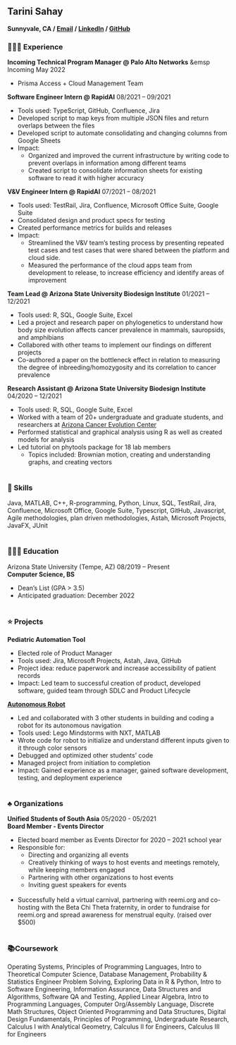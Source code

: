 ## Tarini Sahay
**Sunnyvale, CA / [Email](tarinisahay2001@gmail.com) / [LinkedIn](https://www.linkedin.com/in/tarinisahay) / [GitHub](https://www.github.com/tarinisahay)**

### 👩🏻‍💻 Experience
**Incoming Technical Program Manager @ Palo Alto Networks**	&emsp						                              Incoming May 2022
- Prisma Access + Cloud Management Team

**Software Engineer Intern @ RapidAI**							                                                      08/2021 – 09/2021
- Tools used: TypeScript, GitHub, Confluence, Jira
- Developed script to map keys from multiple JSON files and return overlaps between the files
- Developed script to automate consolidating and changing columns from Google Sheets
- Impact: 
    - Organized and improved the current infrastructure by writing code to prevent overlaps in information among different teams
    - Created script to consolidate information sheets for existing software to read it with higher accuracy


**V&V Engineer Intern @ RapidAI**							                                                      07/2021 – 08/2021
-	Tools used: TestRail, Jira, Confluence, Microsoft Office Suite, Google Suite
-	Consolidated design and product specs for testing
-	Created performance metrics for builds and releases
-	Impact: 
    - Streamlined the V&V team’s testing process by presenting repeated test cases and test cases that were shared between the platform and cloud side.
    - Measured the performance of the cloud apps team from development to release, to increase efficiency and identify areas of improvement


**Team Lead @ Arizona State University Biodesign Institute**                      01/2021 – 12/2021
- Tools used: R, SQL, Google Suite, Excel
- Led a project and research paper on phylogenetics to understand how body size evolution affects cancer prevalence in mammals, sauropsids, and amphibians
- Collabored with other teams to implement our findings on different projects
- Co-authored a paper on the bottleneck effect in relation to measuring the degree of inbreeding/homozygosity and its correlation to cancer prevalence


**Research Assistant @ Arizona State University Biodesign Institute**			                                  04/2020 – 12/2021
- Tools used: R, SQL, Google Suite, Excel
- Worked with a team of 20+ undergraduate and graduate students, and researchers at [Arizona Cancer Evolution Center](https://cancer-insights.asu.edu)
-	Performed statistical and graphical analysis using R as well as created models for analysis
-	Led tutorial on phytools package for 18 lab members
    - Topics included: Brownian motion, creating and understanding graphs, and creating vectors
<br><br>


### 🎯 Skills
Java, MATLAB, C++, R-programming, Python, Linux, SQL, TestRail, Jira, Confluence, Microsoft Office, Google Suite, Typescript, GitHub, Javascript, Agile methodologies, plan driven methodologies, Astah, Microsoft Projects, JavaFX, JUnit
<br><br>


### 👩🏼‍🎓 Education
Arizona State University (Tempe, AZ)	08/2019 – Present
<br>
**Computer Science, BS**
- Dean’s List (GPA > 3.5)
- Anticipated graduation: December 2022
<br><br>


### ⭐ Projects
**Pediatric Automation Tool**
-	Elected role of Product Manager
-	Tools used: Jira, Microsoft Projects, Astah, Java, GitHub
-	Project idea: reduce paperwork and increase accessibility of patient records
-	Impact: Led team to successful creation of product, developed software, guided team through SDLC and Product Lifecycle
	

**[Autonomous Robot](https://www.youtube.com/watch?v=vMwlfnuUiF4&feature=youtu.be)**
-	Led and collaborated with 3 other students in building and coding a robot for its autonomous navigation
-	Tools used: Lego Mindstorms with NXT, MATLAB
-	Wrote code for robot to initialize and understand different inputs given to it through color sensors
-	Debugged and optimized other students’ code
-	Managed project from initiation to completion
-	Impact: Gained experience as a manager, gained software development, testing, and deployment experience
<br><br>

### ♣️ Organizations
**Unified Students of South Asia** 05/2020 - 05/2021
<br>
**Board Member - Events Director**
- Elected board member as Events Director for 2020 – 2021 school year
- Responsible for: 
	- Directing and organizing all events
	- Creatively thinking of ways to host events and meetings remotely, while keeping members engaged 
	- Partnering with other organizations to host events 
	- Inviting guest speakers for events
	<br>
- Successfully held a virtual carnival, partnering with reemi.org and co-hosting with the Beta Chi Theta fraternity, in order to fundraise for reemi.org and spread awareness for menstrual equity. (raised over $500)
<br><br>

### 📚Coursework
Operating Systems, Principles of Programming Languages, Intro to Theoretical Computer Science, Database Management, Probability & Statistics Engineer Problem Solving, Exploring Data in R & Python, Intro to Software Engineering, Information Assurance, Data Structures and Algorithms, Software QA and Testing, Applied Linear Algebra, Intro to Programming Languages, Computer Org/Assembly Language, Discrete Math Structures, Object Oriented Programming and Data Structures, Digital Design Fundamentals, Principles of Programming, Undergraduate Research, Calculus I with Analytical Geometry, Calculus II for Engineers, Calculus III for Engineers
